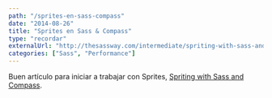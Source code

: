 ```yaml
---
path: "/sprites-en-sass-compass"
date: "2014-08-26"
title: "Sprites en Sass & Compass"
type: "recordar"
externalUrl: "http://thesassway.com/intermediate/spriting-with-sass-and-compass"
categories: ["Sass", "Performance"]
---
```


Buen art&iacute;culo para iniciar a trabajar con Sprites, [Spriting with Sass and Compass](http://thesassway.com/intermediate/spriting-with-sass-and-compass).